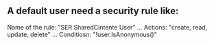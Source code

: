 ## A default user need a security rule like:  ##

Name of the rule: "SER SharedCintente User"
...
Actions: "create, read, update, delete"
...
Conditiosn: "!user.IsAnonymous()"


